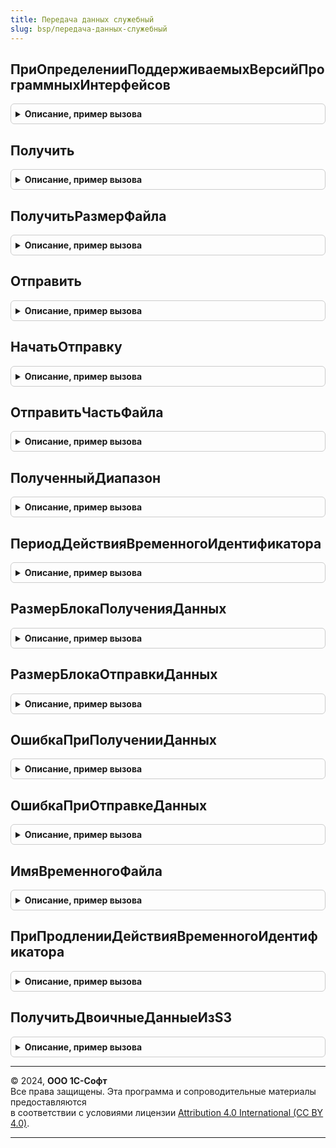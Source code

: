 ```yaml
---
title: Передача данных служебный
slug: bsp/передача-данных-служебный
---
```



## ПриОпределенииПоддерживаемыхВерсийПрограммныхИнтерфейсов
<details style="margin: 1em 0; padding: 0.5em; border: 1px solid #ccc; border-radius: 6px;">

<summary style="font-weight: bold; cursor: pointer;">Описание, пример вызова</summary>

```bsl

Процедура ПриОпределенииПоддерживаемыхВерсийПрограммныхИнтерфейсов(Знач СтруктураПоддерживаемыхВерсий) Экспорт
```

Пример вызова
```bsl
ПередачаДанныхСлужебный.ПриОпределенииПоддерживаемыхВерсийПрограммныхИнтерфейсов(СтруктураПоддерживаемыхВерсий) 
```
</details>

## Получить
<details style="margin: 1em 0; padding: 0.5em; border: 1px solid #ccc; border-radius: 6px;">

<summary style="font-weight: bold; cursor: pointer;">Описание, пример вызова</summary>

```bsl

Функция Получить(ПараметрыДоступа, ИзФизическогоХранилища, ИдентификаторХранилища, Идентификатор, Диапазон = Неопределено, ИмяФайла = Неопределено) Экспорт
```

Пример вызова
```bsl
Результат = ПередачаДанныхСлужебный.Получить(ПараметрыДоступа, ИзФизическогоХранилища, ИдентификаторХранилища, Идентификатор, Диапазон, ИмяФайла);
```
</details>

## ПолучитьРазмерФайла
<details style="margin: 1em 0; padding: 0.5em; border: 1px solid #ccc; border-radius: 6px;">

<summary style="font-weight: bold; cursor: pointer;">Описание, пример вызова</summary>

```bsl

Функция ПолучитьРазмерФайла(ПараметрыДоступа, ИзФизическогоХранилища, ИдентификаторХранилища, Идентификатор) Экспорт
```

Пример вызова
```bsl
Результат = ПередачаДанныхСлужебный.ПолучитьРазмерФайла(ПараметрыДоступа, ИзФизическогоХранилища, ИдентификаторХранилища, Идентификатор) 
```
</details>

## Отправить
<details style="margin: 1em 0; padding: 0.5em; border: 1px solid #ccc; border-radius: 6px;">

<summary style="font-weight: bold; cursor: pointer;">Описание, пример вызова</summary>

```bsl

Функция Отправить(ПараметрыДоступа, ВФизическоеХранилище, ИдентификаторХранилища, Данные, Знач ИмяФайла, ДополнительныеПараметры = Неопределено) Экспорт
```

Пример вызова
```bsl
Результат = ПередачаДанныхСлужебный.Отправить(ПараметрыДоступа, ВФизическоеХранилище, ИдентификаторХранилища, Данные, ИмяФайла, ДополнительныеПараметры);
```
</details>

## НачатьОтправку
<details style="margin: 1em 0; padding: 0.5em; border: 1px solid #ccc; border-radius: 6px;">

<summary style="font-weight: bold; cursor: pointer;">Описание, пример вызова</summary>

```bsl

// Начинает отправку файла в хранилище
//
// Параметры:
//   ПараметрыДоступа - Структура - поля:
//     * URL - Строка - URL сервиса, обязательно должно присутствовать и быть заполненным;
//     * UserName - Строка - имя пользователя;
//     * Password - Строка - пароль пользователя.
//   ВФизическоеХранилище - Булево - В физическое хранилище
//   ИдентификаторХранилища - Строка - идентификатор логического хранилища.
//   Данные - Строка - адрес данных во временном хранилище;
//          - Строка - полное имя файла (включающее путь к файлу);
//          - Файл - файловый объект;
//          - ДвоичныеДанные - значение в виде двоичных данных.
//   ИмяФайла - Строка - имя передаваемого файла.
//   ДополнительныеПараметры - Структура - структура со значениями сериализуемыми в json.
//
// Возвращаемое значение:
//  Неопределено, Структура - Начать отправку:
//    * Location - Неопределено, Произвольный -
//    * SetCookie - Неопределено, Произвольный -
//    * АдресS3 - Неопределено, Произвольный -
//    * ИдентификаторФайлаS3 - Неопределено, Произвольный -
//    * ПередачаЧастями - Булево -
//
Функция НачатьОтправку(ПараметрыДоступа, ВФизическоеХранилище, ИдентификаторХранилища, Данные, Знач ИмяФайла, ДополнительныеПараметры = Неопределено) Экспорт
```

Пример вызова
```bsl
Результат = ПередачаДанныхСлужебный.НачатьОтправку(ПараметрыДоступа, ВФизическоеХранилище, ИдентификаторХранилища, Данные, ИмяФайла, ДополнительныеПараметры);
```
</details>

## ОтправитьЧастьФайла
<details style="margin: 1em 0; padding: 0.5em; border: 1px solid #ccc; border-radius: 6px;">

<summary style="font-weight: bold; cursor: pointer;">Описание, пример вызова</summary>

```bsl

Функция ОтправитьЧастьФайла(ПараметрыДоступа, ПараметрыОтправки, Данные, ПоследняяЧасть = Истина, Смещение = 0) Экспорт
```

Пример вызова
```bsl
Результат = ПередачаДанныхСлужебный.ОтправитьЧастьФайла(ПараметрыДоступа, ПараметрыОтправки, Данные, ПоследняяЧасть, Смещение);
```
</details>

## ПолученныйДиапазон
<details style="margin: 1em 0; padding: 0.5em; border: 1px solid #ccc; border-radius: 6px;">

<summary style="font-weight: bold; cursor: pointer;">Описание, пример вызова</summary>

```bsl

Функция ПолученныйДиапазон(Запрос) Экспорт
```

Пример вызова
```bsl
Результат = ПередачаДанныхСлужебный.ПолученныйДиапазон(Запрос) 
```
</details>

## ПериодДействияВременногоИдентификатора
<details style="margin: 1em 0; padding: 0.5em; border: 1px solid #ccc; border-radius: 6px;">

<summary style="font-weight: bold; cursor: pointer;">Описание, пример вызова</summary>

```bsl

Функция ПериодДействияВременногоИдентификатора() Экспорт
```

Пример вызова
```bsl
Результат = ПередачаДанныхСлужебный.ПериодДействияВременногоИдентификатора() 
```
</details>

## РазмерБлокаПолученияДанных
<details style="margin: 1em 0; padding: 0.5em; border: 1px solid #ccc; border-radius: 6px;">

<summary style="font-weight: bold; cursor: pointer;">Описание, пример вызова</summary>

```bsl

Функция РазмерБлокаПолученияДанных() Экспорт
```

Пример вызова
```bsl
Результат = ПередачаДанныхСлужебный.РазмерБлокаПолученияДанных() 
```
</details>

## РазмерБлокаОтправкиДанных
<details style="margin: 1em 0; padding: 0.5em; border: 1px solid #ccc; border-radius: 6px;">

<summary style="font-weight: bold; cursor: pointer;">Описание, пример вызова</summary>

```bsl

Функция РазмерБлокаОтправкиДанных() Экспорт
```

Пример вызова
```bsl
Результат = ПередачаДанныхСлужебный.РазмерБлокаОтправкиДанных() 
```
</details>

## ОшибкаПриПолученииДанных
<details style="margin: 1em 0; padding: 0.5em; border: 1px solid #ccc; border-radius: 6px;">

<summary style="font-weight: bold; cursor: pointer;">Описание, пример вызова</summary>

```bsl

Процедура ОшибкаПриПолученииДанных(Ответ) Экспорт
```

Пример вызова
```bsl
ПередачаДанныхСлужебный.ОшибкаПриПолученииДанных(Ответ) 
```
</details>

## ОшибкаПриОтправкеДанных
<details style="margin: 1em 0; padding: 0.5em; border: 1px solid #ccc; border-radius: 6px;">

<summary style="font-weight: bold; cursor: pointer;">Описание, пример вызова</summary>

```bsl

Процедура ОшибкаПриОтправкеДанных(Ответ) Экспорт
```

Пример вызова
```bsl
ПередачаДанныхСлужебный.ОшибкаПриОтправкеДанных(Ответ) 
```
</details>

## ИмяВременногоФайла
<details style="margin: 1em 0; padding: 0.5em; border: 1px solid #ccc; border-radius: 6px;">

<summary style="font-weight: bold; cursor: pointer;">Описание, пример вызова</summary>

```bsl

Функция ИмяВременногоФайла(Расширение = Неопределено, ДополнительныеПараметры = Неопределено) Экспорт
```

Пример вызова
```bsl
Результат = ПередачаДанныхСлужебный.ИмяВременногоФайла(Расширение, ДополнительныеПараметры);
```
</details>

## ПриПродленииДействияВременногоИдентификатора
<details style="margin: 1em 0; padding: 0.5em; border: 1px solid #ccc; border-radius: 6px;">

<summary style="font-weight: bold; cursor: pointer;">Описание, пример вызова</summary>

```bsl

Процедура ПриПродленииДействияВременногоИдентификатора(Идентификатор, МенеджерЗаписи) Экспорт
```

Пример вызова
```bsl
ПередачаДанныхСлужебный.ПриПродленииДействияВременногоИдентификатора(Идентификатор, МенеджерЗаписи) 
```
</details>

## ПолучитьДвоичныеДанныеИзS3
<details style="margin: 1em 0; padding: 0.5em; border: 1px solid #ccc; border-radius: 6px;">

<summary style="font-weight: bold; cursor: pointer;">Описание, пример вызова</summary>

```bsl

Функция ПолучитьДвоичныеДанныеИзS3(Адрес, Начало = Неопределено, Конец = Неопределено) Экспорт
```

Пример вызова
```bsl
Результат = ПередачаДанныхСлужебный.ПолучитьДвоичныеДанныеИзS3(Адрес, Начало, Конец);
```
</details>

---

© 2024, **ООО 1С-Софт**  
Все права защищены. Эта программа и сопроводительные материалы предоставляются  
в соответствии с условиями лицензии [Attribution 4.0 International (CC BY 4.0)](https://creativecommons.org/licenses/by/4.0/legalcode).

---
